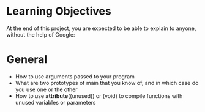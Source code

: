 # Learning Objectives
At the end of this project, you are expected to be able to explain to anyone, without the help of Google:
# General

* How to use arguments passed to your program
* What are two prototypes of main that you know of, and in which case do you use one or the other
* How to use __attribute__((unused)) or (void) to compile functions with unused variables or parameters

